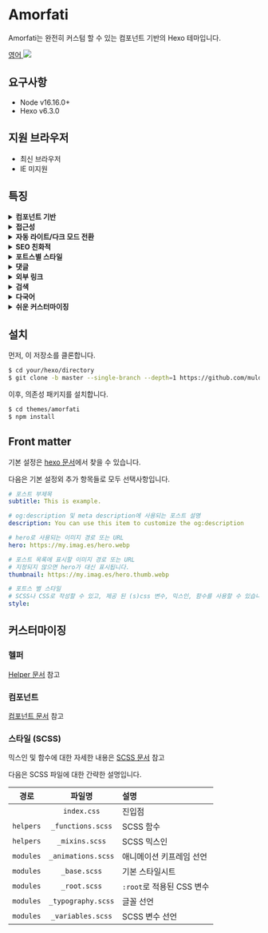# Amorfati

Amorfati는 완전히 커스텀 할 수 있는 컴포넌트 기반의 Hexo 테마입니다.

[영어 ![](https://flagcdn.com/w20/us.webp)](../../README.md)

## 요구사항

- Node v16.16.0+
- Hexo v6.3.0

## 지원 브라우저

- 최신 브라우저
- IE 미지원

## 특징

<details>
  <summary> <b>컴포넌트 기반</b> </summary>

아토믹 디자인 시스템에서 영감을 받아, pug mixins를 이용하여 컴포넌트 기반으로
제작되었습니다.

이 테마에 사용 된 모든 컴포넌트는 `./components/`에 있습니다.  
각 컴포넌트는 `pug`, `scss` 및 UI 기능을 위해 선택적으로 `js`로 구성됩니다.

BEM CSS 방법론에 따라, 각 컴포넌트는 캐스캐이딩 문제를 완전히 방지하고 자체 스타일을 유지할
수 있습니다.

</details>

<details>
  <summary> <b>접근성</b> </summary>

가능한 WCAG 2.1 AA 레벨의 많은 항목을 준수하도록 노력하였습니다.   
Axe 도구를 이용하여 WCAG에 대한 적합성이 검사되었습니다.

</details>

<details>
  <summary> <b>자동 라이트/다크 모드 전환</b> </summary>

시스템 설정에 따른 자동 라이드/다크 모드를 지원합니다.  
물론 특정 모드로 고정도 가능합니다.

</details>

<details>
  <summary> <b>SEO 친화적</b> </summary>

- JSON-LD를 지원합니다.
- link relation types을 지원합니다.
- 서치 콘솔 등록을 위한 site verification meta 요소를 지원합니다.

</details>

<details>
  <summary> <b>포트스별 스타일</b> </summary>

포스트별 스타일을 지원합니다.  
SCSS로 스타일을 작성할 수 있고 사전 정의된 SCSS function 및 mixin을 사용할 수 있습니다.

</details>

<details>
  <summary> <b>댓글</b> </summary>

다양한 댓글 플랫폼을 지원합니다.

- commento
- disqus
- giscus
- livere
- remark
- utterance

특정 포스트에서만 댓글을 사용하지 않기 원한다면, front-matter에서 댓글을 비활성화 할 수 
있습니다.

</details>

<details>
  <summary> <b>외부 링크</b> </summary>

내비게이션에 외부 링크를 지원합니다.

</details>

<details>
  <summary> <b>검색</b> </summary>

alogila 검색을 지원합니다.

[hexo-algoliasearch](https://github.com/LouisBarranqueiro/hexo-algoliasearch) 
설치가 필요합니다.  
search layout을 사용하는 빈 페이지를 생성하는 것만으로 검색 페이지를 활성화 할 수 있습니다.

</details>

<details>
  <summary> <b>다국어</b>  </summary>

`languages` 구성을 기반으로 i18n을 지원합니다.
현재 지원되는 언어는 다음과 같습니다.

- 영어
- 한국어

</details>

<details>
  <summary> <b>쉬운 커스터마이징</b> </summary>

컴포넌트의 파일을 수정하기만 하면, 이 컴포넌트를 사용하는 모든 곳에 자동으로 반영됩니다.

컬러, 글자, 테두리 같은 많은 스타일 속성들이 `source/css/modules/_root.scss`의 CSS 변수 
및 `source/css/modules/_variables.scss`의 SCSS 변수로 관리됩니다.

쉬운 디버깅을 위해 개발 모드에서 js 및 css에 대한 소스맵이 제공됩니다.

</details>

## 설치

먼저, 이 저장소를 클론합니다.

```bash
$ cd your/hexo/directory
$ git clone -b master --single-branch --depth=1 https://github.com/mulder21c/hexo-theme-amorfati-v2.git themes/amorfati
```

이후, 의존성 패키지를 설치합니다.

```bash
$ cd themes/amorfati
$ npm install
```

## Front matter

기본 설정은 [hexo 문서](https://hexo.io/docs/front-matter)에서 찾을 수 있습니다.

다음은 기본 설정외 추가 항목들로 모두 선택사항입니다.

```yml
# 포스트 부제목
subtitle: This is example.

# og:description 및 meta description에 사용되는 포스트 설명
description: You can use this item to customize the og:description

# hero로 사용되는 이미지 경로 또는 URL
hero: https://my.imag.es/hero.webp

# 포스트 목록에 표시할 이미지 경로 또는 URL
# 지정되지 않으면 hero가 대신 표시됩니다.
thumbnail: https://my.imag.es/hero.thumb.webp

# 포트스 별 스타일
# SCSS나 CSS로 작성할 수 있고, 제공 된 (s)css 변수, 믹스인, 함수를 사용할 수 있습니다.
style:
```

## 커스터마이징

### 헬퍼

[Helper 문서](./docs/en/script/helpers.md) 참고

### 컴포넌트

[컴포넌트 문서](./docs/en/pug/index.md) 참고

### 스타일 (SCSS)

믹스인 및 함수에 대한 자세한 내용은 [SCSS 문서](./docs/en/scss/document.md) 참고

다음은 SCSS 파일에 대한 간략한 설명입니다.

|    경로   |       파일명       | 설명                      |
| :-------: | :----------------: | :------------------------ |
|           |    `index.css`     | 진입점                    |
| `helpers` | `_functions.scss`  | SCSS 함수                 |
| `helpers` |   `_mixins.scss`   | SCSS 믹스인               |
| `modules` | `_animations.scss` | 애니메이션 키프레임 선언  |
| `modules` |    `_base.scss`    | 기본 스타일시트           |
| `modules` |    `_root.scss`    | `:root`로 적용된 CSS 변수 |
| `modules` | `_typography.scss` | 글꼴 선언                 |
| `modules` | `_variables.scss`  | SCSS 변수 선언            |